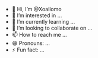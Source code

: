 - 👋 Hi, I’m @Xoailomo
- 👀 I’m interested in ...
- 🌱 I’m currently learning ...
- 💞️ I’m looking to collaborate on ...
- 📫 How to reach me ...
- 😄 Pronouns: ...
- ⚡ Fun fact: ...

<!---
Xoailomo/Xoailomo is a ✨ special ✨ repository because its `README.md` (this file) appears on your GitHub profile.
You can click the Preview link to take a look at your changes.
--->
